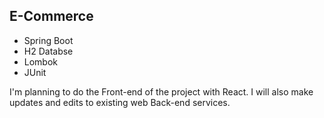 ## E-Commerce

<ul>
  <li>Spring Boot</li>
  <li>H2 Databse</li>
  <li>Lombok</li>
  <li>JUnit</li>
</ul>

I'm planning to do the Front-end of the project with React. I will also make updates and edits to existing web Back-end services.
